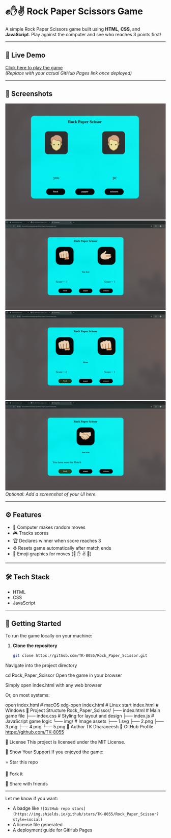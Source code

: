 # ✊✋✌️ Rock Paper Scissors Game

A simple Rock Paper Scissors game built using **HTML**, **CSS**, and **JavaScript**. Play against the computer and see who reaches 3 points first!

---

## 🔗 Live Demo

[Click here to play the game](https://github.com/TK-8055/Rock_Paper_Scissor)  
*(Replace with your actual GitHub Pages link once deployed)*

---

## 📸 Screenshots

![Game Screenshot](./img/2.png)  
![Game Screenshot](./img/3.png)  
![Game Screenshot](./img/4.png)  
![Game Screenshot](./img/5.png)  
*Optional: Add a screenshot of your UI here.*

---

## ⚙️ Features

- 🧠 Computer makes random moves
- 🎮 Tracks scores
- 🏆 Declares winner when score reaches 3
- ♻️ Resets game automatically after match ends
- 🎨 Emoji graphics for moves (👊 ✋ ✌️ 🤝)

---

## 🛠️ Tech Stack

- HTML
- CSS
- JavaScript

---

## 🚀 Getting Started

To run the game locally on your machine:

1. **Clone the repository**
   ```bash
   git clone https://github.com/TK-8055/Rock_Paper_Scissor.git
Navigate into the project directory

cd Rock_Paper_Scissor
Open the game in your browser

Simply open index.html with any web browser

Or, on most systems:

open index.html      # macOS
xdg-open index.html  # Linux
start index.html     # Windows
📁 Project Structure
Rock_Paper_Scissor/
├── index.html        # Main game file
├── index.css         # Styling for layout and design
├── index.js          # JavaScript game logic
└── img/              # Image assets
    ├── 1.svg
    ├── 2.png
    ├── 3.png
    ├── 4.png
    └── 5.png
👤 Author
TK Dharaneesh
🔗 GitHub Profile
https://github.com/TK-8055


📄 License
This project is licensed under the MIT License.

🌟 Show Your Support
If you enjoyed the game:

⭐ Star this repo

🍴 Fork it

📢 Share with friends


---

Let me know if you want:
- A badge like `![GitHub repo stars](https://img.shields.io/github/stars/TK-8055/Rock_Paper_Scissor?style=social)`  
- A license file generated  
- A deployment guide for GitHub Pages